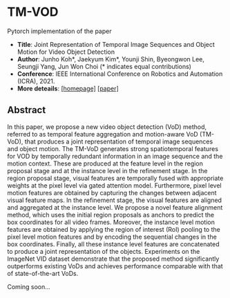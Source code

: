 # TM-VOD
Pytorch implementation of the paper
* **Title**: Joint Representation of Temporal Image Sequences and Object Motion for Video Object Detection
* **Author**: Junho Koh*, Jaekyum Kim*, Younji Shin, Byeongwon Lee, Seungji Yang, Jun Won Choi (* indicates equal contributions)
* **Conference**:  IEEE International Conference on Robotics and Automation (ICRA), 2021.
* **More deteails**: [[homepage]](https://sites.google.com/view/junhokoh/icra2021?authuser=0) [[paper]](https://ieeexplore.ieee.org/document/9561778)
## Abstract
In this paper, we propose a new video object detection (VoD) method, referred to as temporal feature aggregation and motion-aware VoD (TM-VoD), that produces a joint representation of temporal image sequences and object motion. The TM-VoD generates strong spatiotemporal features for VOD by temporally redundant information in an image sequence and the motion context. These are produced at the feature level in the region proposal stage and at the instance level in the refinement stage. In the region proposal stage, visual features are temporally fused with appropriate weights at the pixel level via gated attention model. Furthermore, pixel level motion features are obtained by capturing the changes between adjacent visual feature maps. In the refinement stage, the visual features are aligned and aggregated at the instance level. We propose a novel feature alignment method, which uses the initial region proposals as anchors to predict the box coordinates for all video frames. Moreover, the instance level motion features are obtained by applying the region of interest (RoI) pooling to the pixel level motion features and by encoding the sequential changes in the box coordinates. Finally, all these instance level features are concatenated to produce a joint representation of the objects. Experiments on the ImageNet VID dataset demonstrate that the proposed method significantly outperforms existing VoDs and achieves performance comparable with that of state-of-the-art VoDs. 

Coming soon...
